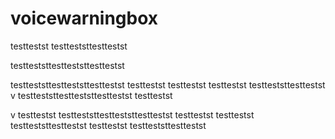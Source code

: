 # voicewarningbox
testtestst
testteststtesttestst

testteststtestteststtesttestst

testteststtestteststtesttestst
testtestst
testtestst
testtestst
testteststtesttestst
v
testteststtestteststtesttestst
testtestst

v
testtestst
testteststtestteststtesttestst
testtestst
testtestst
testteststtesttestst
testtestst
testteststtesttestst
